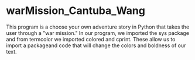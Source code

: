 # warMission_Cantuba_Wang
This program is a choose your own adventure story in Python that takes the user through a "war mission."
In our program, we imported the sys package and from termcolor we imported colored and cprint. 
These allow us to import a packageand code that will change the colors and boldness of our text. 
